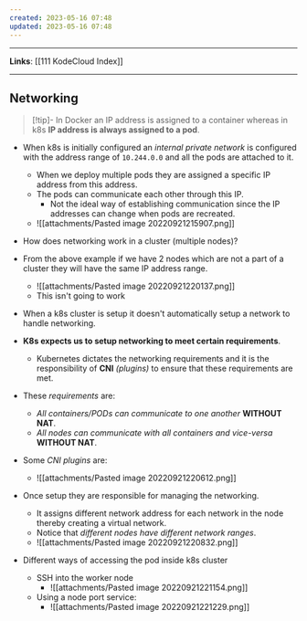 ```yaml
---
created: 2023-05-16 07:48
updated: 2023-05-16 07:48
---
```

---
**Links**: [[111 KodeCloud Index]]

---
## Networking
> [!tip]- In Docker an IP address is assigned to a container whereas in k8s **IP address is always assigned to a pod**.

- When k8s is initially configured an *internal private network* is configured with the address range of `10.244.0.0` and all the pods are attached to it.
	- When we deploy multiple pods they are assigned a specific IP address from this address.
	- The pods can communicate each other through this IP. 
		- Not the ideal way of establishing communication since the IP addresses can change when pods are recreated.
	- ![[attachments/Pasted image 20220921215907.png]]

- How does networking work in a cluster (multiple nodes)?
- From the above example if we have 2 nodes which are not a part of a cluster they will have the same IP address range.
	- ![[attachments/Pasted image 20220921220137.png]]
	- This isn't going to work
- When a k8s cluster is setup it doesn't automatically setup a network to handle networking.
- **K8s expects us to setup networking to meet certain requirements**.
	- Kubernetes dictates the networking requirements and it is the responsibility of **CNI** *(plugins)* to ensure that these requirements are met.
- These *requirements* are: 
	- *All containers/PODs can communicate to one another* **WITHOUT NAT**.
	- *All nodes can communicate with all containers and vice-versa* **WITHOUT NAT**.

- Some *CNI plugins* are:
	- ![[attachments/Pasted image 20220921220612.png]]

- Once setup they are responsible for managing the networking.
	- It assigns different network address for each network in the node thereby creating a virtual  network.
	- Notice that *different nodes have different network ranges*.
	- ![[attachments/Pasted image 20220921220832.png]]

- Different ways of accessing the pod inside k8s cluster
	- SSH into the worker node
		- ![[attachments/Pasted image 20220921221154.png]]
	- Using a node port service:
		- ![[attachments/Pasted image 20220921221229.png]]
